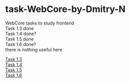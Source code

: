 # task-WebCore-by-Dmitry-N
WebCore tasks to study frontend <br/>
Task 1.3 done <br/>
Task 1.4 done? <br/>
Task 1.5 done <br/>
Task 1.6 done? <br/>
there is nothing useful here

[Task 1.3](task-1.3/index.html "task 1.3")      <br/>
[Task 1.4](task-1.4/index.html "task 1.4")      <br/>
[Task 1.5](task-1.5/index.html "task 1.5")      <br/>
[Task 1.6](task-1.6/dist/index.html "task 1.5") <br/>
